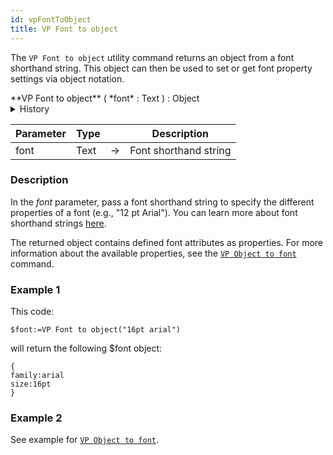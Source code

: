 ```yaml
---
id: vpFontToObject
title: VP Font to object
---
```


The `VP Font to object` utility command <!-- REF _command_.VP_Font_to_object.Summary -->returns an object from a font shorthand string<!-- END REF -->. This object can then be used to set or get font property settings via object notation. 


<!-- REF _command_.VP_Font_to_object.Syntax -->**VP Font to object** (  *font* : Text ) : Object<!-- END REF -->  

<details><summary>History</summary>
|Version|Changes|
|---|---|
|v17 R6|Added|
</details>

<!-- REF _command_.VP_Font_to_object.Params -->

|Parameter|Type| |Description|
|---|---|---|---|
|font  |Text|->|Font shorthand string|
<!-- END REF -->  

### Description

In the *font* parameter, pass a font shorthand string to specify the different properties of a font (e.g., "12 pt Arial"). You can learn more about font shorthand strings [here](https://www.w3schools.com/cssref/pr_font_font.asp).

The returned object contains defined font attributes as properties. For more information about the available properties, see the [`VP Object to font`](cmd_vpObjectToFont.md) command.

### Example 1

This code:

```4d
$font:=VP Font to object("16pt arial")
```

will return the following $font object:

```4d
{
family:arial
size:16pt
}
```

### Example 2  

See example for [`VP Object to font`](cmd_vpObjectToFont.md).